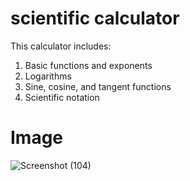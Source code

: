 # scientific calculator 
This calculator includes:
1. Basic functions and exponents
2. Logarithms
3. Sine, cosine, and tangent functions
4. Scientific notation
# Image
![Screenshot (104)](https://user-images.githubusercontent.com/112771618/189475207-4e4405d6-8856-4e9c-b6e1-2a5aeeda799f.png)

